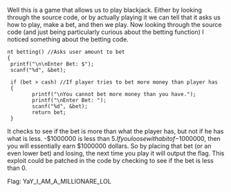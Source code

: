 Well this is a game that allows us to play blackjack. Either by looking through the source code, or by actually playing it we can tell that it asks us how to play, make a bet, and then we play. Now looking through the source code (and just being particularly curious about the betting function) I noticed something about the betting code.



```
nt betting() //Asks user amount to bet
{
 printf("\n\nEnter Bet: $");
 scanf("%d", &bet);
 
 if (bet > cash) //If player tries to bet more money than player has
 {
        printf("\nYou cannot bet more money than you have.");
        printf("\nEnter Bet: ");
        scanf("%d", &bet);
        return bet;
 }
```



It checks to see if the bet is more than what the player has, but not if he has what is less. -$1000000 is less than $5. If you loose with a bit of -$1000000, then you will essentially earn $1000000 dollars. So by placing that bet (or an even lower bet) and losing, the next time you play it will output the flag. This exploit could be patched in the code by checking to see if the bet is less than 0.


Flag: YaY_I_AM_A_MILLIONARE_LOL
